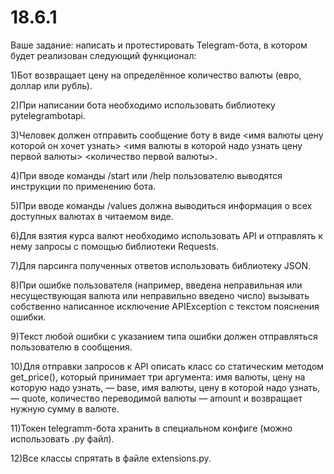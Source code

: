 # 18.6.1
Ваше задание: написать и протестировать Telegram-бота, в котором будет реализован следующий функционал:

1)Бот возвращает цену на определённое количество валюты (евро, доллар или рубль).

2)При написании бота необходимо использовать библиотеку pytelegrambotapi.

3)Человек должен отправить сообщение боту в виде <имя валюты цену которой он хочет узнать> <имя валюты в которой надо узнать цену первой валюты> <количество первой валюты>.

4)При вводе команды /start или /help пользователю выводятся инструкции по применению бота.

5)При вводе команды /values должна выводиться информация о всех доступных валютах в читаемом виде.

6)Для взятия курса валют необходимо использовать API и отправлять к нему запросы с помощью библиотеки Requests.

7)Для парсинга полученных ответов использовать библиотеку JSON.

8)При ошибке пользователя (например, введена неправильная или несуществующая валюта или неправильно введено число) вызывать собственно написанное исключение APIException с текстом пояснения ошибки.

9)Текст любой ошибки с указанием типа ошибки должен отправляться пользователю в сообщения.

10)Для отправки запросов к API описать класс со статическим методом get_price(), который принимает три аргумента: имя валюты, цену на которую надо узнать, — base, имя валюты, цену в которой надо узнать, — quote, количество переводимой валюты — amount и возвращает нужную сумму в валюте.

11)Токен telegramm-бота хранить в специальном конфиге (можно использовать .py файл).

12)Все классы спрятать в файле extensions.py.
